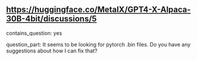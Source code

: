 ## https://huggingface.co/MetaIX/GPT4-X-Alpaca-30B-4bit/discussions/5

contains_question: yes

question_part:  It seems to be looking for pytorch .bin files. Do you have any suggestions about how I can fix that?